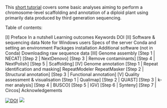 This [short tutorial](https://niwdoog.github.io/Genome_Assembly_Long_Reads_Hi-C/) covers some basic analyses aiming to perform a chromosome-level scaffolding and annotation of a diploid plant using primarily data produced by third generation sequencing.

Table of contents:

[I] Preface
In a nutshell
Learning outcomes
Keywords
DOI
[II] Software & sequencing data
Note for Windows users
Specs of the server
Conda and setting an environment
Packages installation
Additional software (not in Conda)
Downloading raw sequence data
[III] Genome assembly
[Step 1 | NECAT]
[Step 2 | NextDenovo]
[Step 3 | Remove contaminants]
[Step 4 | NextPolish]
[Step 5 | Scaffolding]
[IV] Genome annotation
[Step 1 | Repeat identification and masking]
RepeatModeler
RepeatMasker
[Step 2 | Structural annotation]
[Step 3 | Functional annotation]
[V] Quality assessment & visualisation
[Step 1 | Qualimap]
[Step 2 | QUAST]
[Step 3 | k-mer analysis]
[Step 4 | BUSCO]
[Step 5 | IGV]
[Step 6 | Synteny]
[Step 7 | Circos]
Acknowledgements

[![DOI](https://zenodo.org/badge/543131281.svg)](https://zenodo.org/badge/latestdoi/543131281)
![](https://visitor-badge.deta.dev/badge?page_id=https://niwdoog.github.io/Genome_Assembly_Long_Reads_Hi-C/)
